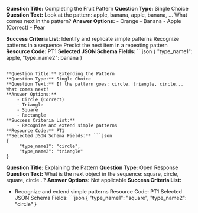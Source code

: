 **Question Title:** Completing the Fruit Pattern
**Question Type:** Single Choice
**Question Text:** Look at the pattern: apple, banana, apple, banana, ... What comes next in the pattern?
**Answer Options:**
     - Orange
     - Banana
     - Apple (Correct)
     - Pear

**Success Criteria List:**
Identify and replicate simple patterns
Recognize patterns in a sequence
Predict the next item in a repeating pattern
**Resource Code:** PT1
**Selected JSON Schema Fields:** ```json
{
    "type_name1": apple,
    "type_name2": banana
}
```

**Question Title:** Extending the Pattern
**Question Type:** Single Choice
**Question Text:** If the pattern goes: circle, triangle, circle... What comes next?
**Answer Options:**
    - Circle (Correct)
    - Triangle
    - Square
    - Rectangle
**Success Criteria List:**
    - Recognize and extend simple patterns
**Resource Code:** PT1
**Selected JSON Schema Fields:** ```json 
{
     "type_name1": "circle", 
     "type_name2": "triangle"
}
```


**Question Title:** Explaining the Pattern
**Question Type:** Open Response
**Question Text:** What is the next object in the sequence: square, circle, square, circle...?
**Answer Options:** Not applicable 
**Success Criteria List:**
- Recognize and extend simple patterns
Resource Code: PT1
Selected JSON Schema Fields: ```json 
{ 
    "type_name1": "square", 
    "type_name2": "circle" 
}
```